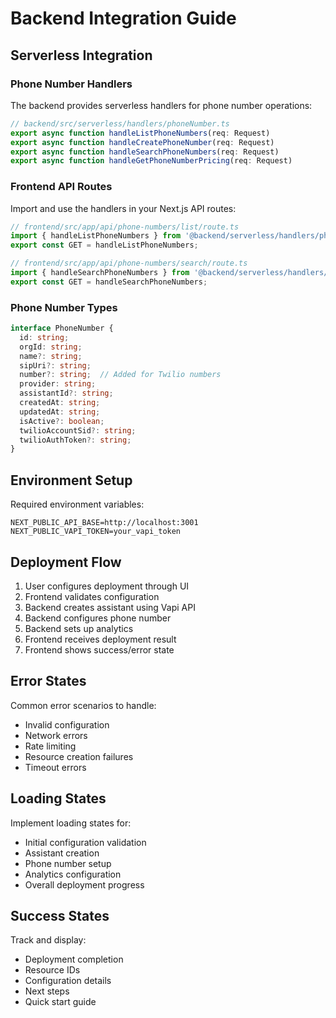 # Backend Integration Guide

## Serverless Integration

### Phone Number Handlers
The backend provides serverless handlers for phone number operations:

```typescript
// backend/src/serverless/handlers/phoneNumber.ts
export async function handleListPhoneNumbers(req: Request)
export async function handleCreatePhoneNumber(req: Request)
export async function handleSearchPhoneNumbers(req: Request)
export async function handleGetPhoneNumberPricing(req: Request)
```

### Frontend API Routes
Import and use the handlers in your Next.js API routes:

```typescript
// frontend/src/app/api/phone-numbers/list/route.ts
import { handleListPhoneNumbers } from '@backend/serverless/handlers/phoneNumber';
export const GET = handleListPhoneNumbers;

// frontend/src/app/api/phone-numbers/search/route.ts
import { handleSearchPhoneNumbers } from '@backend/serverless/handlers/phoneNumber';
export const GET = handleSearchPhoneNumbers;
```

### Phone Number Types
```typescript
interface PhoneNumber {
  id: string;
  orgId: string;
  name?: string;
  sipUri?: string;
  number?: string;  // Added for Twilio numbers
  provider: string;
  assistantId?: string;
  createdAt: string;
  updatedAt: string;
  isActive?: boolean;
  twilioAccountSid?: string;
  twilioAuthToken?: string;
}
```

## Environment Setup
Required environment variables:

```env
NEXT_PUBLIC_API_BASE=http://localhost:3001
NEXT_PUBLIC_VAPI_TOKEN=your_vapi_token
```

## Deployment Flow
1. User configures deployment through UI
2. Frontend validates configuration
3. Backend creates assistant using Vapi API
4. Backend configures phone number
5. Backend sets up analytics
6. Frontend receives deployment result
7. Frontend shows success/error state

## Error States
Common error scenarios to handle:
- Invalid configuration
- Network errors
- Rate limiting
- Resource creation failures
- Timeout errors

## Loading States
Implement loading states for:
- Initial configuration validation
- Assistant creation
- Phone number setup
- Analytics configuration
- Overall deployment progress

## Success States
Track and display:
- Deployment completion
- Resource IDs
- Configuration details
- Next steps
- Quick start guide 